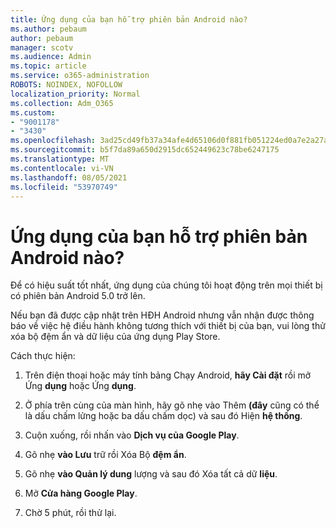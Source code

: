 ```yaml
---
title: Ứng dụng của bạn hỗ trợ phiên bản Android nào?
ms.author: pebaum
author: pebaum
manager: scotv
ms.audience: Admin
ms.topic: article
ms.service: o365-administration
ROBOTS: NOINDEX, NOFOLLOW
localization_priority: Normal
ms.collection: Adm_O365
ms.custom:
- "9001178"
- "3430"
ms.openlocfilehash: 3ad25cd49fb37a34afe4d65106d0f881fb051224ed0a7e2a27a1fd2f52645433
ms.sourcegitcommit: b5f7da89a650d2915dc652449623c78be6247175
ms.translationtype: MT
ms.contentlocale: vi-VN
ms.lasthandoff: 08/05/2021
ms.locfileid: "53970749"
---
```

# <a name="what-version-of-android-does-your-app-support"></a>Ứng dụng của bạn hỗ trợ phiên bản Android nào?

Để có hiệu suất tốt nhất, ứng dụng của chúng tôi hoạt động trên mọi thiết bị có phiên bản Android 5.0 trở lên.

Nếu bạn đã được cập nhật trên HĐH Android nhưng vẫn nhận được thông báo về việc hệ điều hành không tương thích với thiết bị của bạn, vui lòng thử xóa bộ đệm ẩn và dữ liệu của ứng dụng Play Store.

Cách thực hiện: 

1. Trên điện thoại hoặc máy tính bảng Chạy Android, **hãy Cài đặt** rồi mở Ứng **dụng** hoặc Ứng **dụng**.

2. Ở phía trên cùng của màn hình, hãy gõ nhẹ vào Thêm **(đây** cũng có thể là dấu chấm lửng hoặc ba dấu chấm dọc) và sau đó Hiện **hệ thống**. 

3. Cuộn xuống, rồi nhấn vào **Dịch vụ của Google Play**. 

4. Gõ nhẹ **vào Lưu** trữ rồi Xóa Bộ **đệm ẩn**. 

5. Gõ nhẹ **vào Quản lý dung** lượng và sau đó Xóa tất cả dữ **liệu**. 

6. Mở **Cửa hàng Google Play**. 

7. Chờ 5 phút, rồi thử lại. 